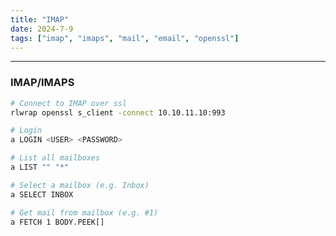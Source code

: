 ```yaml
---
title: "IMAP"
date: 2024-7-9
tags: ["imap", "imaps", "mail", "email", "openssl"]
---
```


---
### IMAP/IMAPS

```bash
# Connect to IMAP over ssl
rlwrap openssl s_client -connect 10.10.11.10:993
```

```bash
# Login
a LOGIN <USER> <PASSWORD>
```

```bash
# List all mailboxes
a LIST "" "*"
```

```bash
# Select a mailbox (e.g. Inbox)
a SELECT INBOX
```

```bash
# Get mail from mailbox (e.g. #1)
a FETCH 1 BODY.PEEK[]
```

<br>
